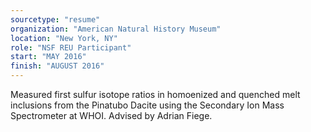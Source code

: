 ```yaml
---
sourcetype: "resume"
organization: "American Natural History Museum"
location: "New York, NY"
role: "NSF REU Participant"
start: "MAY 2016"
finish: "AUGUST 2016"
---
```


Measured first sulfur isotope ratios in homoenized and quenched melt inclusions from the Pinatubo Dacite using the Secondary Ion Mass Spectrometer at WHOI. Advised by Adrian Fiege.
